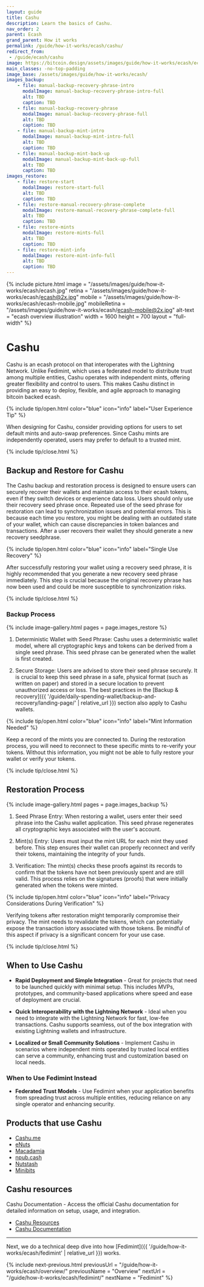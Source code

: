 ```yaml
---
layout: guide
title: Cashu
description: Learn the basics of Cashu.
nav_order: 2
parent: Ecash
grand_parent: How it works
permalink: /guide/how-it-works/ecash/cashu/
redirect_from:
 - /guide/ecash/cashu
image: https://bitcoin.design/assets/images/guide/how-it-works/ecash/ecash.jpg
main_classes: -no-top-padding
image_base: /assets/images/guide/how-it-works/ecash/
images_backup:
    - file: manual-backup-recovery-phrase-intro
      modalImage: manual-backup-recovery-phrase-intro-full
      alt: TBD
      caption: TBD
    - file: manual-backup-recovery-phrase
      modalImage: manual-backup-recovery-phrase-full
      alt: TBD
      caption: TBD
    - file: manual-backup-mint-intro
      modalImage: manual-backup-mint-intro-full
      alt: TBD
      caption: TBD
    - file: manual-backup-mint-back-up
      modalImage: manual-backup-mint-back-up-full
      alt: TBD
      caption: TBD
images_restore:
    - file: restore-start
      modalImage: restore-start-full
      alt: TBD
      caption: TBD
    - file: restore-manual-recovery-phrase-complete
      modalImage: restore-manual-recovery-phrase-complete-full
      alt: TBD
      caption: TBD
    - file: restore-mints
      modalImage: restore-mints-full
      alt: TBD
      caption: TBD
    - file: restore-mint-info
      modalImage: restore-mint-info-full
      alt: TBD
      caption: TBD
---
```


<!--

Editor's notes

Explains generally how Cashu works.

Illustration sources

TBD

-->

{% include picture.html
   image = "/assets/images/guide/how-it-works/ecash/ecash.jpg"
   retina = "/assets/images/guide/how-it-works/ecash/ecash@2x.jpg"
   mobile = "/assets/images/guide/how-it-works/ecash/ecash-mobile.jpg"
   mobileRetina = "/assets/images/guide/how-it-works/ecash/ecash-mobile@2x.jpg"
   alt-text = "ecash overview illustration"
   width = 1600
   height = 700
   layout = "full-width"
%}

# Cashu
Cashu is an ecash protocol on that interoperates with the Lightning Network. Unlike Fedimint, which uses a federated model to distribute trust among multiple entities, Cashu operates with independent mints, offering greater flexibility and control to users. This makes Cashu distinct in providing an easy to deploy, flexible, and agile approach to managing bitcoin backed ecash.

{% include tip/open.html color="blue" icon="info" label="User Experience Tip" %}

When designing for Cashu, consider providing options for users to set default mints and auto-swap preferences. Since Cashu mints are independently operated, users may prefer to default to a trusted mint. 

{% include tip/close.html %}

## Backup and Restore for Cashu
The Cashu backup and restoration process is designed to ensure users can securely recover their wallets and maintain access to their ecash tokens, even if they switch devices or experience data loss. Users should only use their recovery seed phrase once. Repeated use of the seed phrase for restoration can lead to synchronization issues and potential errors. This is because each time you restore, you might be dealing with an outdated state of your wallet, which can cause discrepancies in token balances and transactions. After a user recovers their wallet they should generate a new recovery seedphrase.

{% include tip/open.html color="blue" icon="info" label="Single Use Recovery" %}

After successfully restoring your wallet using a recovery seed phrase, it is highly recommended that you generate a new recovery seed phrase immediately. This step is crucial because the original recovery phrase has now been used and could be more susceptible to synchronization risks.

{% include tip/close.html %}


### Backup Process
{% include image-gallery.html pages = page.images_restore %}

1. Deterministic Wallet with Seed Phrase: Cashu uses a deterministic wallet model, where all cryptographic keys and tokens can be derived from a single seed phrase. This seed phrase can be generated when the wallet is first created.

2. Secure Storage: Users are advised to store their seed phrase securely. It is crucial to keep this seed phrase in a safe, physical format (such as written on paper) and stored in a secure location to prevent unauthorized access or loss. The best practices in the [Backup & recovery]({{ '/guide/daily-spending-wallet/backup-and-recovery/landing-page/' | relative_url }}) section also apply to Cashu wallets. 

{% include tip/open.html color="blue" icon="info" label="Mint Information Needed" %}

Keep a record of the mints you are connected to. During the restoration process, you will need to reconnect to these specific mints to re-verify your tokens. Without this information, you might not be able to fully restore your wallet or verify your tokens.

{% include tip/close.html %}

## Restoration Process
{% include image-gallery.html pages = page.images_backup %}

1. Seed Phrase Entry: When restoring a wallet, users enter their seed phrase into the Cashu wallet application. This seed phrase regenerates all cryptographic keys associated with the user's account.

2. Mint(s) Entry: Users must input the mint URL for each mint they used before. This step ensures their wallet can properly reconnect and verify their tokens, maintaining the integrity of your funds.

3. Verification: The mint(s) checks these proofs against its records to confirm that the tokens have not been previously spent and are still valid. This process relies on the signatures (proofs) that were initially generated when the tokens were minted.

{% include tip/open.html color="blue" icon="info" label="Privacy Considerations During Verification" %}

Verifying tokens after restoration might temporarily compromise their privacy. The mint needs to revalidate the tokens, which can potentially expose the transaction istory associated with those tokens. Be mindful of this aspect if privacy is a significant concern for your use case.

{% include tip/close.html %}

## When to Use Cashu

* **Rapid Deployment and Simple Integration** - Great for projects that need to be launched quickly with minimal setup. This includes MVPs, prototypes, and community-based applications where speed and ease of deployment are crucial.

* **Quick Interoperability with the Lightning Network** - Ideal when you need to integrate with the Lightning Network for fast, low-fee transactions. Cashu supports seamless, out of the box integration with existing Lightning wallets and infrastructure.

* **Localized or Small Community Solutions** - Implement Cashu in scenarios where independent mints operated by trusted local entities can serve a community, enhancing trust and customization based on local needs.

### When to Use Fedimint Instead

* **Federated Trust Models** - Use Fedimint when your application benefits from spreading trust across multiple entities, reducing reliance on any single operator and enhancing security.

## Products that use Cashu
- [Cashu.me](https://wallet.cashu.me/)
- [eNuts](https://www.enuts.cash/)
- [Macadamia](https://macadamia.cash/)
- [npub.cash](https://npub.cash/)
- [Nutstash](https://nutstash.app/)
- [Minibits](https://www.minibits.cash/)

## Cashu resources
Cashu Documentation - Access the official Cashu documentation for detailed information on setup, usage, and integration.
- [Cashu Resources](https://cashu.space/)
- [Cashu Documentation](https://docs.cashu.space/)

---

Next, we do a technical deep dive into how [Fedimint]({{ '/guide/how-it-works/ecash/fedimint' | relative_url }}) works.

{% include next-previous.html
   previousUrl = "/guide/how-it-works/ecash/overview/"
   previousName = "Overview"
   nextUrl = "/guide/how-it-works/ecash/fedimint/"
   nextName = "Fedimint"
%}
